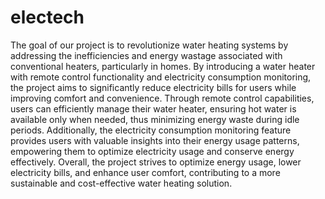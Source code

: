 # electech
The goal of our project is to revolutionize water heating systems by addressing the inefficiencies and energy wastage associated with conventional heaters, particularly in homes. By introducing a water heater with remote control functionality and electricity consumption monitoring, the project aims to significantly reduce electricity bills for users while improving comfort and convenience. Through remote control capabilities, users can efficiently manage their water heater, ensuring hot water is available only when needed, thus minimizing energy waste during idle periods. Additionally, the electricity consumption monitoring feature provides users with valuable insights into their energy usage patterns, empowering them to optimize electricity usage and conserve energy effectively. Overall, the project strives to optimize energy usage, lower electricity bills, and enhance user comfort, contributing to a more sustainable and cost-effective water heating solution.
